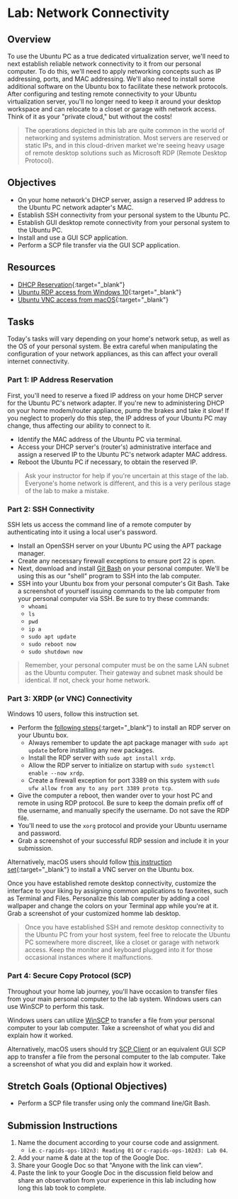 # Lab: Network Connectivity 

## Overview

To use the Ubuntu PC as a true dedicated virtualization server, we'll need to next establish reliable network connectivity to it from our personal computer. To do this, we'll need to apply networking concepts such as IP addressing, ports, and MAC addressing. We'll also need to install some additional software on the Ubuntu box to facilitate these network protocols. After configuring and testing remote connectivity to your Ubuntu virtualization server, you'll no longer need to keep it around your desktop workspace and can relocate to a closet or garage with network access. Think of it as your "private cloud," but without the costs!

> The operations depicted in this lab are quite common in the world of networking and systems administration. Most servers are reserved or static IPs, and in this cloud-driven market we're seeing heavy usage of remote desktop solutions such as Microsoft RDP (Remote Desktop Protocol).

## Objectives

- On your home network's DHCP server, assign a reserved IP address to the Ubuntu PC network adapter's MAC.
- Establish SSH connectivity from your personal system to the Ubuntu PC.
- Establish GUI desktop remote connectivity from your personal system to the Ubuntu PC.
- Install and use a GUI SCP application.
- Perform a SCP file transfer via the GUI SCP application.

## Resources
- [DHCP Reservation](https://homenetworkadmin.com/dhcp-reservation/){:target="_blank"} 
- [Ubuntu RDP access from Windows 10](https://linuxconfig.org/ubuntu-20-04-remote-desktop-access-from-windows-10){:target="_blank"} 
- [Ubuntu VNC access from macOS](https://www.digitalocean.com/community/tutorials/how-to-install-and-configure-vnc-on-ubuntu-20-04){:target="_blank"} 

## Tasks

Today's tasks will vary depending on your home's network setup, as well as the OS of your personal system. Be extra careful when manipulating the configuration of your network appliances, as this can affect your overall internet connectivity. 

### Part 1: IP Address Reservation

First, you'll need to reserve a fixed IP address on your home DHCP server for the Ubuntu PC's network adapter. If you're new to administering DHCP on your home modem/router appliance, pump the brakes and take it slow! If you neglect to properly do this step, the IP address of your Ubuntu PC may change, thus affecting our ability to connect to it. 
- Identify the MAC address of the Ubuntu PC via terminal.
- Access your DHCP server's (router's) administrative interface and assign a reserved IP to the Ubuntu PC's network adapter MAC address.
- Reboot the Ubuntu PC if necessary, to obtain the reserved IP.

> Ask your instructor for help if you're uncertain at this stage of the lab. Everyone's home network is different, and this is a very perilous stage of the lab to make a mistake.

### Part 2: SSH Connectivity

SSH lets us access the command line of a remote computer by authenticating into it using a local user's password.
- Install an OpenSSH server on your Ubuntu PC using the APT package manager.
- Create any necessary firewall exceptions to ensure port 22 is open.
- Next, download and install [Git Bash](https://git-scm.com/downloads) on your personal computer. We'll be using this as our "shell" program to SSH into the lab computer.
- SSH into your Ubuntu box from your personal computer's Git Bash. Take a screenshot of yourself issuing commands to the lab computer from your personal computer via SSH. Be sure to try these commands:
  - `whoami`
  - `ls`
  - `pwd`
  - `ip a`
  - `sudo apt update`
  - `sudo reboot now`
  - `sudo shutdown now`

> Remember, your personal computer must be on the same LAN subnet as the Ubuntu computer. Their gateway and subnet mask should be identical. If not, check your home network.

### Part 3: XRDP (or VNC) Connectivity

Windows 10 users, follow this instruction set.

- Perform the [following steps](https://linuxconfig.org/ubuntu-20-04-remote-desktop-access-from-windows-10){:target="_blank"} to install an RDP server on your Ubuntu box.
  - Always remember to update the apt package manager with `sudo apt update` before installing any new packages.
  - Install the RDP server with `sudo apt install xrdp`.
  - Allow the RDP server to initialize on startup with `sudo systemctl enable --now xrdp`.
  - Create a firewall exception for port 3389 on this system with `sudo ufw allow from any to any port 3389 proto tcp`.
- Give the computer a reboot, then wander over to your host PC and remote in using RDP protocol. Be sure to keep the domain prefix off of the username, and manually specify the username. Do not save the RDP file.
- You'll need to use the `xorg` protocol and provide your Ubuntu username and password. 
- Grab a screenshot of your successful RDP session and include it in your submission.

Alternatively, macOS users should follow [this instruction set](https://www.digitalocean.com/community/tutorials/how-to-install-and-configure-vnc-on-ubuntu-20-04){:target="_blank"} to install a VNC server on the Ubuntu box.

Once you have established remote desktop connectivity, customize the interface to your liking by assigning common applications to favorites, such as Terminal and Files. Personalize this lab computer by adding a cool wallpaper and change the colors on your Terminal app while you're at it. Grab a screenshot of your customized homme lab desktop.

> Once you have established SSH and remote desktop connectivity to the Ubuntu PC from your host system, feel free to relocate the Ubuntu PC somewhere more discreet, like a closet or garage with network access. Keep the monitor and keyboard plugged into it for those occasional instances where it malfunctions.

### Part 4: Secure Copy Protocol (SCP)

Throughout your home lab journey, you'll have occasion to transfer files from your main personal computer to the lab system. Windows users can use WinSCP to perform this task.

Windows users can utilize [WinSCP](https://winscp.net/eng/index.php) to transfer a file from your personal computer to your lab computer. Take a screenshot of what you did and explain how it worked.

Alternatively, macOS users should try [SCP Client](https://apps.apple.com/us/app/scp-client/id1368363210) or an equivalent GUI SCP app to transfer a file from the personal computer to the lab computer. Take a screenshot of what you did and explain how it worked.

## Stretch Goals (Optional Objectives)

- Perform a SCP file transfer using only the command line/Git Bash.

## Submission Instructions

1. Name the document according to your course code and assignment.
   - i.e. `c-rapids-ops-102n3: Reading 01` or `c-rapids-ops-102d3: Lab 04`.
1. Add your name & date at the top of the Google Doc.
1. Share your Google Doc so that "Anyone with the link can view".
1. Paste the link to your Google Doc in the discussion field below and share an observation from your experience in this lab including how long this lab took to complete.

